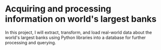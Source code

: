 # Acquiring and processing information on world's largest banks
In this project, I will extract, transform, and load real-world data about the world's largest banks using Python libraries into a database for further processing and querying.
